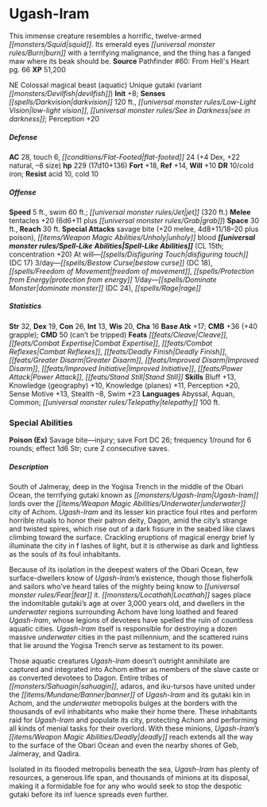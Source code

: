 ﻿---
cssclass: [monsters]
title1: Ugash-Iram
desc_short: This immense creature resembles a horrific, twelve-armed squid. Its emerald
  eyes burn with a terrifying malignance, and the thing has a fanged maw where its
  beak should be.
title2: Ugash-Iram
CR: 15
sources:
- name: "Pathfinder #60: From Hell's Heart"
  page: 66
  link: http://paizo.com/pathfinder/adventurePath/skullAndShackles/v5748btpy8moi
XP: 51200
alignment: NE
size: Colossal
type: magical beast
subtypes:
- aquatic
initiative:
  bonus: 8
senses:
  darkvision: 120
  low-light vision: true
  see in darkness: true
AC:
  AC: 28
  touch: 6
  flat_footed: 24
  components:
    dex: 4
    natural: 22
    size: -8
HP:
  HP: 229
  long: 17d10+136
saves:
  fort: 18
  ref: 14
  will: 10
DR:
- amount: 10
  weakness: cold iron
resistances:
  acid: 10
  cold: 10
speeds:
  base: 5
  other_semicolon: jet (320 ft.)
  swim: 60
attacks:
  melee:
  - - text: tentacles +20 (6d6+11 plus grab)
      entries:
      - - damage: 6d6+11
        - effect: grab
      attack: tentacles
      bonus:
      - 20
  special:
  - savage bite (+20 melee, 4d8+11/18-20 plus poison)
  - unholy blood
space: 30
reach: 30
spell_like_abilities:
  entries:
  - name: disfiguring touch
    source: default
    freq: At will
    DC: 17
  - name: bestow curse
    source: default
    freq: 3/day
    DC: 18
  - name: freedom of movement
    source: default
    freq: 3/day
  - name: protection from energy
    source: default
    freq: 3/day
  - name: dominate monster
    source: default
    freq: 1/day
    DC: 24
  - name: rage
    source: default
    freq: 1/day
  sources:
  - name: default
    CL: 15
    concentration: 20
ability_scores:
  STR: 32
  DEX: 19
  CON: 26
  INT: 13
  WIS: 20
  CHA: 16
BAB: 17
CMB: 36
CMB_other: +40 grapple
CMD: 50
CMD_other: can't be tripped
feats:
- name: Cleave
- name: Combat Expertise
- name: Combat Reflexes
- name: Deadly Finish
- name: Greater Disarm
- name: Improved Disarm
- name: Improved Initiative
- name: Power Attack
- name: Stand Still
skills:
  Bluff: 13
  Knowledge (geography): 10
  Knowledge (planes): 11
  Perception: 20
  Sense Motive: 13
  Stealth: -8
  Swim: 23
languages:
- Abyssal
- Aquan
- Common
- telepathy 100 ft.
special_abilities:
  Poison (Ex): Savage bite-injury; save Fort DC 26; frequency 1/round for 6 rounds;
    effect 1d6 Str; cure 2 consecutive saves.
desc_long: |-
  South of Jalmeray, deep in the Yogisa Trench in the middle of the Obari Ocean, the terrifying gutaki known as Ugash-Iram lords over the underwater city of Achom. Ugash-Iram and its lesser kin practice foul rites and perform horrible rituals to honor their patron deity, Dagon, amid the city's strange and twisted spires, which rise out of a dark fissure in the seabed like claws climbing toward the surface. Crackling eruptions of magical energy brief ly illuminate the city in f lashes of light, but it is otherwise as dark and lightless as the souls of its foul inhabitants.

  Because of its isolation in the deepest waters of the Obari Ocean, few surface-dwellers know of Ugash-Iram's existence, though those fisherfolk and sailors who've heard tales of the mighty being know to fear it. Locathah sages place the indomitable gutaki's age at over 3,000 years old, and dwellers in the underwater regions surrounding Achom have long loathed and feared Ugash-Iram, whose legions of devotees have spelled the ruin of countless aquatic cities. Ugash-Iram itself is responsible for destroying a dozen massive underwater cities in the past millennium, and the scattered ruins that lie around the Yogisa Trench serve as testament to its power.

  Those aquatic creatures Ugash-Iram doesn't outright annihilate are captured and integrated into Achom either as members of the slave caste or as converted devotees to Dagon. Entire tribes of sahuagin, adaros, and iku-tursos have united under the banner of Ugash-Iram and its gutaki kin in Achom, and the underwater metropolis bulges at the borders with the thousands of evil inhabitants who make their home there. These inhabitants raid for Ugash-Iram and populate its city, protecting Achom and performing all kinds of menial tasks for their overlord. With these minions, Ugash-Iram's deadly reach extends all the way to the surface of the Obari Ocean and even the nearby shores of Geb, Jalmeray, and Qadira.

  Isolated in its flooded metropolis beneath the sea, Ugash-Iram has plenty of resources, a generous life span, and thousands of minions at its disposal, making it a formidable foe for any who would seek to stop the despotic gutaki before its inf luence spreads even further.

---

# Ugash-Iram
This immense creature resembles a horrific, twelve-armed _[[monsters/Squid|squid]]_. Its emerald eyes _[[universal monster rules/Burn|burn]]_ with a terrifying malignance, and the thing has a fanged maw where its beak should be.
**Source** Pathfinder #60: From Hell's Heart pg. 66
**XP** 51,200

NE Colossal magical beast (aquatic)
Unique gutaki (variant _[[monsters/Devilfish|devilfish]]_)
**Init** +8; **Senses** _[[spells/Darkvision|darkvision]]_ 120 ft., _[[universal monster rules/Low-Light Vision|low-light vision]]_, _[[universal monster rules/See in Darkness|see in darkness]]_; Perception +20

##### Defense

**AC** 28, touch 6, _[[conditions/Flat-Footed|flat-footed]]_ 24 (+4 Dex, +22 natural, –8 size)
**hp** 229 (17d10+136)
**Fort** +18, **Ref** +14, **Will** +10
**DR** 10/cold iron; **Resist** acid 10, cold 10

##### Offense
**Speed** 5 ft., swim 60 ft.; _[[universal monster rules/Jet|jet]]_ (320 ft.)
**Melee** tentacles +20 (6d6+11 plus _[[universal monster rules/Grab|grab]]_)
**Space** 30 ft., **Reach** 30 ft.
**Special Attacks** savage bite (+20 melee, 4d8+11/18–20 plus poison), _[[items/Weapon Magic Abilities/Unholy|unholy]]_ blood
**_[[universal monster rules/Spell-Like Abilities|Spell-Like Abilities]]_** (CL 15th; concentration +20)
At will—_[[spells/Disfiguring Touch|disfiguring touch]]_ (DC 17)
3/day—_[[spells/Bestow Curse|bestow curse]]_ (DC 18), _[[spells/Freedom of Movement|freedom of movement]]_, _[[spells/Protection from Energy|protection from energy]]_
1/day—_[[spells/Dominate Monster|dominate monster]]_ (DC 24), _[[spells/Rage|rage]]_

##### Statistics
**Str** 32, **Dex** 19, **Con** 26, **Int** 13, **Wis** 20, **Cha** 16
**Base Atk** +17; **CMB** +36 (+40 grapple); **CMD** 50 (can’t be tripped)
**Feats** _[[feats/Cleave|Cleave]]_, _[[feats/Combat Expertise|Combat Expertise]]_, _[[feats/Combat Reflexes|Combat Reflexes]]_, _[[feats/Deadly Finish|Deadly Finish]]_, _[[feats/Greater Disarm|Greater Disarm]]_, _[[feats/Improved Disarm|Improved Disarm]]_, _[[feats/Improved Initiative|Improved Initiative]]_, _[[feats/Power Attack|Power Attack]]_, _[[feats/Stand Still|Stand Still]]_
**Skills** Bluff +13, Knowledge (geography) +10, Knowledge (planes) +11, Perception +20, Sense Motive +13, Stealth –8, Swim +23
**Languages** Abyssal, Aquan, Common; _[[universal monster rules/Telepathy|telepathy]]_ 100 ft.

### Special Abilities

**Poison (Ex)** Savage bite—injury; save Fort DC 26; frequency 1/round for 6 rounds; effect 1d6 Str; cure 2 consecutive saves.

##### Description

South of Jalmeray, deep in the Yogisa Trench in the middle of the Obari Ocean, the terrifying gutaki known as _[[monsters/Ugash-Iram|Ugash-Iram]]_ lords over the _[[items/Weapon Magic Abilities/Underwater|underwater]]_ city of Achom. _Ugash-Iram_ and its lesser kin practice foul rites and perform horrible rituals to honor their patron deity, Dagon, amid the city’s strange and twisted spires, which rise out of a dark fissure in the seabed like claws climbing toward the surface. Crackling eruptions of magical energy brief ly illuminate the city in f lashes of light, but it is otherwise as dark and lightless as the souls of its foul inhabitants.

Because of its isolation in the deepest waters of the Obari Ocean, few surface-dwellers know of _Ugash-Iram_’s existence, though those fisherfolk and sailors who’ve heard tales of the mighty being know to _[[universal monster rules/Fear|fear]]_ it. _[[monsters/Locathah|Locathah]]_ sages place the indomitable gutaki’s age at over 3,000 years old, and dwellers in the _underwater_ regions surrounding Achom have long loathed and feared _Ugash-Iram_, whose legions of devotees have spelled the ruin of countless aquatic cities. _Ugash-Iram_ itself is responsible for destroying a dozen massive _underwater_ cities in the past millennium, and the scattered ruins that lie around the Yogisa Trench serve as testament to its power.

Those aquatic creatures _Ugash-Iram_ doesn’t outright annihilate are captured and integrated into Achom either as members of the slave caste or as converted devotees to Dagon. Entire tribes of _[[monsters/Sahuagin|sahuagin]]_, adaros, and iku-tursos have united under the _[[items/Mundane/Banner|banner]]_ of _Ugash-Iram_ and its gutaki kin in Achom, and the _underwater_ metropolis bulges at the borders with the thousands of evil inhabitants who make their home there. These inhabitants raid for _Ugash-Iram_ and populate its city, protecting Achom and performing all kinds of menial tasks for their overlord. With these minions, _Ugash-Iram_’s _[[items/Weapon Magic Abilities/Deadly|deadly]]_ reach extends all the way to the surface of the Obari Ocean and even the nearby shores of Geb, Jalmeray, and Qadira.

Isolated in its flooded metropolis beneath the sea, _Ugash-Iram_ has plenty of resources, a generous life span, and thousands of minions at its disposal, making it a formidable foe for any who would seek to stop the despotic gutaki before its inf luence spreads even further.